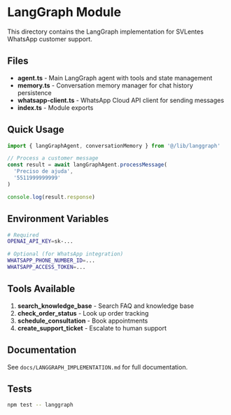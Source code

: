 # LangGraph Module

This directory contains the LangGraph implementation for SVLentes WhatsApp customer support.

## Files

- **agent.ts** - Main LangGraph agent with tools and state management
- **memory.ts** - Conversation memory manager for chat history persistence
- **whatsapp-client.ts** - WhatsApp Cloud API client for sending messages
- **index.ts** - Module exports

## Quick Usage

```typescript
import { langGraphAgent, conversationMemory } from '@/lib/langgraph'

// Process a customer message
const result = await langGraphAgent.processMessage(
  'Preciso de ajuda',
  '5511999999999'
)

console.log(result.response)
```

## Environment Variables

```bash
# Required
OPENAI_API_KEY=sk-...

# Optional (for WhatsApp integration)
WHATSAPP_PHONE_NUMBER_ID=...
WHATSAPP_ACCESS_TOKEN=...
```

## Tools Available

1. **search_knowledge_base** - Search FAQ and knowledge base
2. **check_order_status** - Look up order tracking
3. **schedule_consultation** - Book appointments
4. **create_support_ticket** - Escalate to human support

## Documentation

See `docs/LANGGRAPH_IMPLEMENTATION.md` for full documentation.

## Tests

```bash
npm test -- langgraph
```
